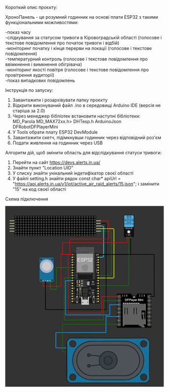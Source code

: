 Короткий опис проєкту:

ХроноПанель - це розумний годинник на основі плати ESP32 з такими функціональними можливостями:

-показ часу  
-слідкування за статусом тривоги в Кіровоградській області (голосове і текстове повідомлення про початок тривоги і відбій)   
-моніторинг початку і кінця перерви на локації (голосове і текстове повідомлення)  
-температурний контроль (голосове і текстове повідомлення про ввімкнення і вимкнення обігрівача)  
-моніторинг якості повітря (голосове і текстове повідомлення про провітрення аудиторії)  
-показ випадкових повідомлень  

Інструкція по запуску:

1. Завантажити і розархівувати папку проєкту
2. Відкрити виконуваний файл  .ino в середовищі Arduino IDE (версія не старіша за 2.0)
3. Через менеджер бібліотек встановити наступні бібліотеки: 
MD_Parola
MD_MAX72xx.h>
DHTesp.h
ArduinoJson
DFRobotDFPlayerMini
4. У Tools обрати плату ESP32 DevModule
5. Завантажити скетч, підімкнувши годинник через відповідний роз'єм
6. Подати живлення на годинник через USB

Алгоритм дій, щоб змінити область для відслідкування статуси тривоги:

1. Перейти на сайт https://devs.alerts.in.ua/
2. Знайти пункт "Location UID"
3. У списку знайти унікальний індетифікатор своєї області
4. У файлі setting.h знайти рядок 
const char* apiUrl = "https://api.alerts.in.ua/v1/iot/active_air_raid_alerts/15.json";
і замінити "15" на код своєї області 

Схема підключення

![alt image](Schematic_diagrams.jpg)
